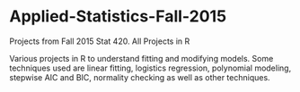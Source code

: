 # Applied-Statistics-Fall-2015
Projects from Fall 2015 Stat 420. All Projects in R

Various projects in R to understand fitting and modifying models. 
Some techniques used are linear fitting, logistics regression, polynomial modeling, stepwise AIC and BIC, 
normality checking as well as other techniques.  
